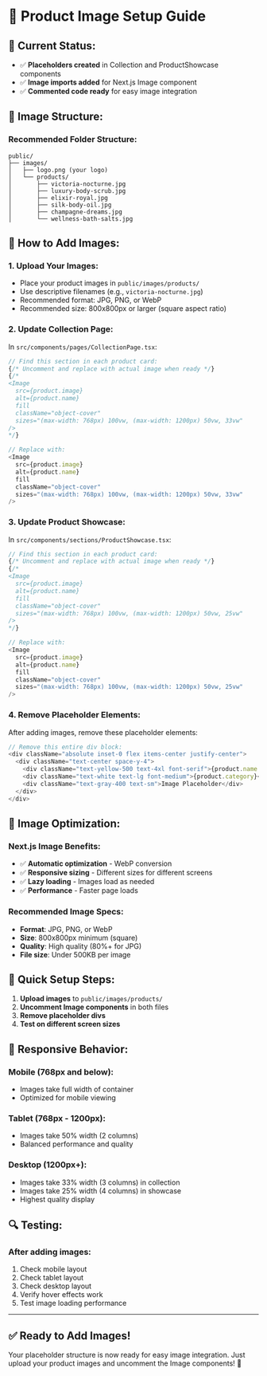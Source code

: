 # 📸 Product Image Setup Guide

## 🎯 **Current Status:**
- ✅ **Placeholders created** in Collection and ProductShowcase components
- ✅ **Image imports added** for Next.js Image component
- ✅ **Commented code ready** for easy image integration

## 📁 **Image Structure:**

### **Recommended Folder Structure:**
```
public/
├── images/
│   ├── logo.png (your logo)
│   └── products/
│       ├── victoria-nocturne.jpg
│       ├── luxury-body-scrub.jpg
│       ├── elixir-royal.jpg
│       ├── silk-body-oil.jpg
│       ├── champagne-dreams.jpg
│       └── wellness-bath-salts.jpg
```

## 🔧 **How to Add Images:**

### **1. Upload Your Images:**
- Place your product images in `public/images/products/`
- Use descriptive filenames (e.g., `victoria-nocturne.jpg`)
- Recommended format: JPG, PNG, or WebP
- Recommended size: 800x800px or larger (square aspect ratio)

### **2. Update Collection Page:**
In `src/components/pages/CollectionPage.tsx`:

```typescript
// Find this section in each product card:
{/* Uncomment and replace with actual image when ready */}
{/* 
<Image
  src={product.image}
  alt={product.name}
  fill
  className="object-cover"
  sizes="(max-width: 768px) 100vw, (max-width: 1200px) 50vw, 33vw"
/>
*/}

// Replace with:
<Image
  src={product.image}
  alt={product.name}
  fill
  className="object-cover"
  sizes="(max-width: 768px) 100vw, (max-width: 1200px) 50vw, 33vw"
/>
```

### **3. Update Product Showcase:**
In `src/components/sections/ProductShowcase.tsx`:

```typescript
// Find this section in each product card:
{/* Uncomment and replace with actual image when ready */}
{/* 
<Image
  src={product.image}
  alt={product.name}
  fill
  className="object-cover"
  sizes="(max-width: 768px) 100vw, (max-width: 1200px) 50vw, 25vw"
/>
*/}

// Replace with:
<Image
  src={product.image}
  alt={product.name}
  fill
  className="object-cover"
  sizes="(max-width: 768px) 100vw, (max-width: 1200px) 50vw, 25vw"
/>
```

### **4. Remove Placeholder Elements:**
After adding images, remove these placeholder elements:

```typescript
// Remove this entire div block:
<div className="absolute inset-0 flex items-center justify-center">
  <div className="text-center space-y-4">
    <div className="text-yellow-500 text-4xl font-serif">{product.name.charAt(0)}</div>
    <div className="text-white text-lg font-medium">{product.category}</div>
    <div className="text-gray-400 text-sm">Image Placeholder</div>
  </div>
</div>
```

## 🎨 **Image Optimization:**

### **Next.js Image Benefits:**
- ✅ **Automatic optimization** - WebP conversion
- ✅ **Responsive sizing** - Different sizes for different screens
- ✅ **Lazy loading** - Images load as needed
- ✅ **Performance** - Faster page loads

### **Recommended Image Specs:**
- **Format**: JPG, PNG, or WebP
- **Size**: 800x800px minimum (square)
- **Quality**: High quality (80%+ for JPG)
- **File size**: Under 500KB per image

## 🚀 **Quick Setup Steps:**

1. **Upload images** to `public/images/products/`
2. **Uncomment Image components** in both files
3. **Remove placeholder divs** 
4. **Test on different screen sizes**

## 📱 **Responsive Behavior:**

### **Mobile (768px and below):**
- Images take full width of container
- Optimized for mobile viewing

### **Tablet (768px - 1200px):**
- Images take 50% width (2 columns)
- Balanced performance and quality

### **Desktop (1200px+):**
- Images take 33% width (3 columns) in collection
- Images take 25% width (4 columns) in showcase
- Highest quality display

## 🔍 **Testing:**

### **After adding images:**
1. Check mobile layout
2. Check tablet layout  
3. Check desktop layout
4. Verify hover effects work
5. Test image loading performance

---

## ✅ **Ready to Add Images!**

Your placeholder structure is now ready for easy image integration. Just upload your product images and uncomment the Image components! 🚀 